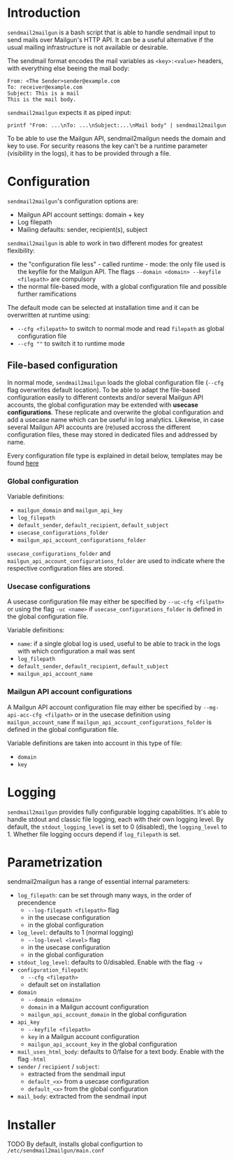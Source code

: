 # Introduction
`sendmail2mailgun` is a bash script that is able to handle sendmail input to send mails over Mailgun's HTTP API. It can be a useful 
alternative if the usual mailing infrastructure is not available or desirable. 

The sendmail format encodes the mail variables as `<key>:<value>` headers, with everything else beeing the mail body: 
```
From: <The Sender>sender@example.com
To: receiver@example.com
Subject: This is a mail
This is the mail body.
```  
`sendmail2mailgun` expects it as piped input:
```
printf "From: ...\nTo: ...\nSubject:...\nMail body" | sendmail2mailgun
```
To be able to use the Mailgun API, sendmail2mailgun needs the domain and key to use. For security reasons the key can't be a runtime 
parameter (visibility in the logs), it has to be provided through a file. 

# Configuration
`sendmail2mailgun`'s configuration options are:
- Mailgun API account settings: domain + key
- Log filepath
- Mailing defaults: sender, recipient(s), subject

`sendmail2mailgun` is able to work in two different modes for greatest flexibility:
- the "configuration file less" - called runtime - mode: the only file used is the keyfile for the Mailgun API. The flags 
  `--domain <domain> --keyfile <filepath>` are compulsory
- the normal file-based mode, with a global configuration file and possible further ramifications

The default mode can be selected at installation time and it can be overwritten at runtime using:
- `--cfg <filepath>` to switch to normal mode and read `filepath` as global configuration file
- `--cfg ""` to switch it to runtime mode

## File-based configuration
In normal mode, `sendmail2mailgun` loads the global configuration file (`--cfg` flag overwrites default location). To be able to adapt 
the file-based configuration easily to different contexts and/or several Mailgun API accounts, the global configuration may be extended 
with **usecase configurations**. These replicate and overwrite the global configuration and add a usecase name which can be useful in 
log analytics. Likewise, in case several Mailgun API accounts are (re)used accross the different configuration files, these may stored 
in dedicated files and addressed by name.

Every configuration file type is explained in detail below, templates may be found [here](../blob/master/configuration_templates)

### Global configuration
Variable definitions:
- `mailgun_domain` and `mailgun_api_key`
- `log_filepath`
- `default_sender`, `default_recipient`, `default_subject`
- `usecase_configurations_folder`
- `mailgun_api_account_configurations_folder`

`usecase_configurations_folder` and `mailgun_api_account_configurations_folder` are used to indicate where the respective configuration 
files are stored. 

### Usecase configurations
A usecase configuration file may either be specified by `--uc-cfg <filpath>` or using the flag `-uc <name>` if 
`usecase_configurations_folder` is defined in the global configuration file.  

Variable definitions:
- `name`: if a single global log is used, useful to be able to track in the logs with which configuration a mail was sent
- `log_filepath`
- `default_sender`, `default_recipient`, `default_subject`
- `mailgun_api_account_name`
 
### Mailgun API account configurations
A Mailgun API account configuration file may either be specified by `--mg-api-acc-cfg <filpath>` or in the usecase definition using 
`mailgun_account_name` if `mailgun_api_account_configurations_folder` is defined in the global configuration file.

Variable definitions are taken into account in this type of file:
- `domain`
- `key`

# Logging
`sendmail2mailgun` provides fully configurable logging capabilities. It's able to handle stdout and classic file logging, each with 
their own logging level.
By default, the `stdout_logging_level` is set to 0 (disabled), the `logging_level` to 1. Whether file logging occurs depend if
`log_filepath` is set.

# Parametrization
sendmail2mailgun has a range of essential internal parameters:
- `log_filepath`: can be set through many ways, in the order of precendence
	+ `--log-filepath <filepath>` flag
	+ in the usecase configuration
	+ in the global configuration
- `log_level`: defaults to 1 (normal logging)
	+ `--log-level <level>` flag
	+ in the usecase configuration
	+ in the global configuration
- `stdout_log_level`: defaults to 0/disabled. Enable with the flag `-v`
- `configuration_filepath`: 
	+ `--cfg <filepath>`
	+ default set on installation
- `domain`
	+ `--domain <domain>`
	+ `domain` in a Mailgun account configuration
	+ `mailgun_api_account_domain` in the global configuration
- `api_key`
	+ `--keyfile <filepath>`
	+ `key` in a Mailgun account configuration
	+ `mailgun_api_account_key` in the global configuration
- `mail_uses_html_body`: defaults to 0/false for a text body. Enable with the flag `-html`
- `sender` / `recipient` / `subject`: 
	+ extracted from the sendmail input
	+ `default_<x>` from a usecase configuration
	+ `default_<x>` from the global configuration
- `mail_body`: extracted from the sendmail input

# Installer
TODO 
By default, installs global configurtion to `/etc/sendmail2mailgun/main.conf`
